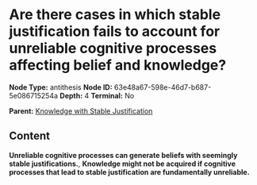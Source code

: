 # Are there cases in which stable justification fails to account for unreliable cognitive processes affecting belief and knowledge?

**Node Type:** antithesis
**Node ID:** 63e48a67-598e-46d7-b687-5e086715254a
**Depth:** 4
**Terminal:** No

**Parent:** [Knowledge with Stable Justification](knowledge-with-stable-justification-synthesis-07d18501-177c-4ba5-8b99-8f38946dd544.md)

## Content

**Unreliable cognitive processes can generate beliefs with seemingly stable justifications.**, **Knowledge might not be acquired if cognitive processes that lead to stable justification are fundamentally unreliable.**
